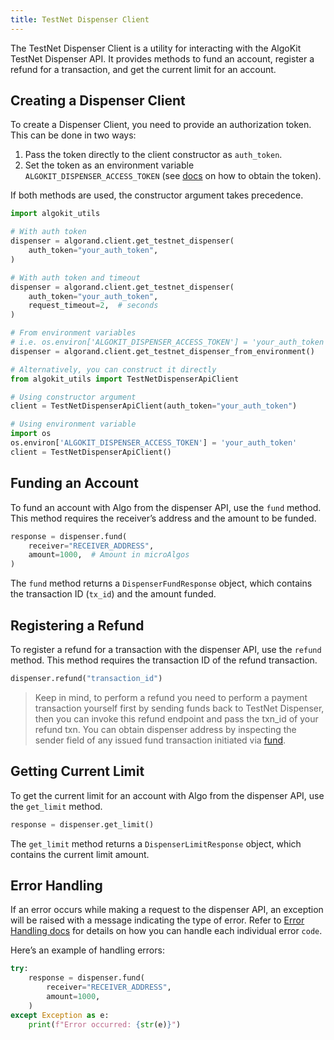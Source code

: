 ```yaml
---
title: TestNet Dispenser Client
---
```

The TestNet Dispenser Client is a utility for interacting with the AlgoKit TestNet Dispenser API. It provides methods to fund an account, register a refund for a transaction, and get the current limit for an account.

## Creating a Dispenser Client

To create a Dispenser Client, you need to provide an authorization token. This can be done in two ways:

1. Pass the token directly to the client constructor as `auth_token`.
2. Set the token as an environment variable `ALGOKIT_DISPENSER_ACCESS_TOKEN` (see [docs](https://github.com/algorandfoundation/algokit-cli/blob/main/docs/features/dispenser.md#login) on how to obtain the token).

If both methods are used, the constructor argument takes precedence.

```python
import algokit_utils

# With auth token
dispenser = algorand.client.get_testnet_dispenser(
    auth_token="your_auth_token",
)

# With auth token and timeout
dispenser = algorand.client.get_testnet_dispenser(
    auth_token="your_auth_token",
    request_timeout=2,  # seconds
)

# From environment variables
# i.e. os.environ['ALGOKIT_DISPENSER_ACCESS_TOKEN'] = 'your_auth_token'
dispenser = algorand.client.get_testnet_dispenser_from_environment()

# Alternatively, you can construct it directly
from algokit_utils import TestNetDispenserApiClient

# Using constructor argument
client = TestNetDispenserApiClient(auth_token="your_auth_token")

# Using environment variable
import os
os.environ['ALGOKIT_DISPENSER_ACCESS_TOKEN'] = 'your_auth_token'
client = TestNetDispenserApiClient()
```

## Funding an Account

To fund an account with Algo from the dispenser API, use the `fund` method. This method requires the receiver’s address and the amount to be funded.

```python
response = dispenser.fund(
    receiver="RECEIVER_ADDRESS",
    amount=1000,  # Amount in microAlgos
)
```

The `fund` method returns a `DispenserFundResponse` object, which contains the transaction ID (`tx_id`) and the amount funded.

## Registering a Refund

To register a refund for a transaction with the dispenser API, use the `refund` method. This method requires the transaction ID of the refund transaction.

```python
dispenser.refund("transaction_id")
```

> Keep in mind, to perform a refund you need to perform a payment transaction yourself first by sending funds back to TestNet Dispenser, then you can invoke this refund endpoint and pass the txn_id of your refund txn. You can obtain dispenser address by inspecting the sender field of any issued fund transaction initiated via [fund]().

## Getting Current Limit

To get the current limit for an account with Algo from the dispenser API, use the `get_limit` method.

```python
response = dispenser.get_limit()
```

The `get_limit` method returns a `DispenserLimitResponse` object, which contains the current limit amount.

## Error Handling

If an error occurs while making a request to the dispenser API, an exception will be raised with a message indicating the type of error. Refer to [Error Handling docs](https://github.com/algorandfoundation/algokit/blob/main/docs/testnet_api.md#error-handling) for details on how you can handle each individual error `code`.

Here’s an example of handling errors:

```python
try:
    response = dispenser.fund(
        receiver="RECEIVER_ADDRESS",
        amount=1000,
    )
except Exception as e:
    print(f"Error occurred: {str(e)}")
```